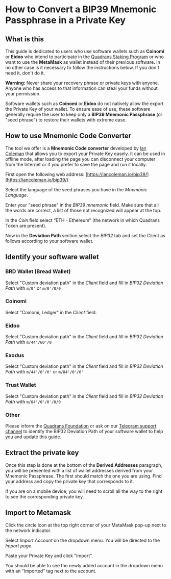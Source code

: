 How to Convert a BIP39 Mnemonic Passphrase in a Private Key
===========================================================

## What is this

This guide is dedicated to users who use software wallets such as **Coinomi** or **Eidoo** who intend to participate in the [Quadrans Staking Program](../../cryptocurrencies/staking.md) or who want to use the **MetaMask** as wallet instead of their previous software. In no other case is it necessary to follow the instructions below. If you don't need it, don't do it.

**Warning:** Never share your recovery phrase or private keys with anyone. Anyone who has access to that information can steal your funds without your permission.

Software wallets such as **Coinomi** or **Eidoo** do not natively allow the export the Private Key of your wallet. To ensure ease of use, these software generally require the user to keep only a **BIP39 Mnemonic Passphrase** (or "seed phrase") to restore their wallets with extreme ease.

## How to use Mnemonic Code Converter

The tool we offer is a **Mnemonic Code converter** developed by [Ian Coleman](https://github.com/iancoleman/bip39) that allows you to export your Private Key easely. It can be used in offline mode, after loading the page you can disconnect your computer from the Internet or if you prefer to save the page and run it locally.

First open the following web address: [https://iancoleman.io/bip39/](https://iancoleman.io/bip39/)

Select the language of the seed phrases you have in the *Mnemonic Language*.

Enter your "seed phrase" in the *BIP39 mnemonic* field. Make sure that all the words are correct, a list of those not recognized will appear at the top.

In the *Coin* field select “ETH - Ethereum” (the network in which Quadrans Token are present).

Now in the **Deviation Path** section select the *BIP32* tab and set the Client as follows according to your software wallet.

## Identify your software wallet

### BRD Wallet (Bread Wallet)
Select "Custom deviation path" in the *Client* field and fill in *BIP32 Deviation Path* with `m/0'` or `m/0'/0/0`

### Coinomi

Select "Coinomi, Ledger" in the *Client* field.

### Eidoo

Select "Custom deviation path" in the *Client* field and fill in *BIP32 Deviation Path* with `m/44'/60'/0`

### Exodus

Select "Custom deviation path" in the *Client* field and fill in *BIP32 Deviation Path* with `m/44'/0'/0'` or `m/84'/0'/0'`

### Trust Wallet

Select "Custom deviation path" in the *Client* field and fill in *BIP32 Deviation Path* with `m/84'/0'/0'/0/0`

### Other

Please inform the [Quadrans Foundation](https://quadrans.io/contacts.php) or ask on our [Telegram support channel](https://t.me/quadrans) to identify the BIP32 Deviation Path of your software wallet to help you and update this guide.

## Extract the private key

Once this step is done at the bottom of the **Derived Addresses** paragraph, you will be presented with a list of wallet addresses derived from your Mnemonic Passphrase. The first should match the one you are using. Find your address and copy the private key that corresponds to it. 

If you are on a mobile device, you will need to scroll all the way to the right to see the corresponding private key.

## Import to Metamask

Click the circle icon at the top right corner of your MetaMask pop-up next to the network indicator.

Select *Import Account* on the dropdown menu. You will be directed to the *Import page*. 

Paste your Private Key and click “Import”.

You should be able to see the newly added account in the dropdown menu with an "Imported" tag next to the account.
